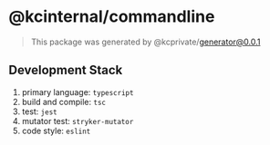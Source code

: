 # @kcinternal/commandline

> This package was generated by @kcprivate/generator@0.0.1

## Development Stack

1. primary language: `typescript`
2. build and compile: `tsc`
3. test: `jest`
4. mutator test: `stryker-mutator`
5. code style: `eslint`
